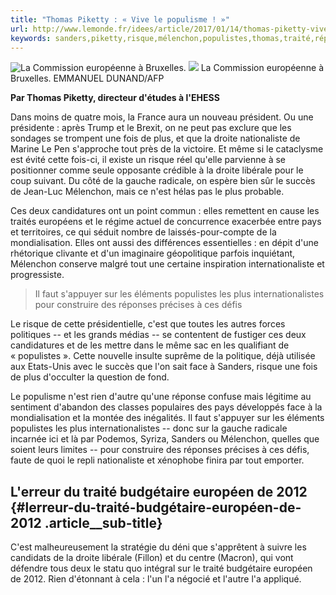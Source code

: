 ```yaml
---
title: "Thomas Piketty : « Vive le populisme ! »"
url: http://www.lemonde.fr/idees/article/2017/01/14/thomas-piketty-vive-le-populisme_5062613_3232.html
keywords: sanders,piketty,risque,mélenchon,populistes,thomas,traité,réponses,radicale,sappuyer,succès,éléments,populisme
---
```

![La Commission européenne à Bruxelles.](https://img.lemde.fr/2017/01/10/0/0/1818/1120/688/0/60/0/f4a896e_18817-1he068p.adijksm7vi.jpg) ![](https://img.lemde.fr/2017/01/10/0/0/1818/1120/688/0/60/0/f4a896e_18817-1he068p.adijksm7vi.jpg) La Commission européenne à Bruxelles. EMMANUEL DUNAND/AFP

**Par Thomas Piketty, directeur d'études à l'EHESS**

Dans moins de quatre mois, la France aura un nouveau président. Ou une présidente : après Trump et le Brexit, on ne peut pas exclure que les sondages se trompent une fois de plus, et que la droite nationaliste de Marine Le Pen s'approche tout près de la victoire. Et même si le cataclysme est évité cette fois-ci, il existe un risque réel qu'elle parvienne à se positionner comme seule opposante crédible à la droi­te libérale pour le coup suivant. Du côté de la gauche radicale, on espère bien sûr le succès de Jean-Luc Mélenchon, mais ce n'est hélas pas le plus probable.

Ces deux candidatures ont un point commun : elles remettent en cause les traités européens et le régime actuel de concurrence exacerbée entre pays et territoires, ce qui séduit nombre de laissés-pour-compte de la mondialisation. Elles ont aussi des différences essentielles : en dépit d'une rhétorique clivante et d'un imaginaire géopolitique parfois inquiétant, Mélenchon conserve malgré tout une certaine inspiration internationaliste et progressiste.

> Il faut s'appuyer sur les éléments populistes les plus internationalistes pour construire des réponses précises à ces défis

Le risque de cette présidentielle, c'est que toutes les autres forces politiques -- et les grands médias -- se contentent de fustiger ces deux candidatures et de les mettre dans le même sac en les qualifiant de « populistes ». Cette nouvelle insulte suprême de la politique, déjà utilisée aux Etats-Unis avec le succès que l'on sait face à Sanders, risque une fois de plus d'occulter la question de fond.

Le populisme n'est rien d'autre qu'une réponse confuse mais légitime au sentiment d'abandon des classes populaires des pays développés face à la mondialisation et la montée des inégalités. Il faut s'appuyer sur les éléments populistes les plus internationalistes -- donc sur la gauche radicale incarnée ici et là par Podemos, Syriza, Sanders ou Mélenchon, quelles que soient leurs limites -- pour construire des réponses précises à ces défis, faute de quoi le repli nationaliste et xénophobe finira par tout emporter.

L'erreur du traité budgétaire européen de 2012 {#lerreur-du-traité-budgétaire-européen-de-2012 .article__sub-title}
----------------------------------------------

C'est malheureusement la stratégie du déni que s'apprêtent à suivre les candidats de la droite libérale (Fillon) et du centre (Macron), qui vont défendre tous deux le statu quo intégral sur le traité budgétaire européen de 2012. Rien d'étonnant à cela : l'un l'a négocié et l'autre l'a appliqué.

